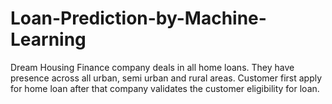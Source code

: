 # Loan-Prediction-by-Machine-Learning
Dream Housing Finance company deals in all home loans. They have presence across all urban, semi urban and rural areas. Customer first apply for home loan after that company validates the customer eligibility for loan.
